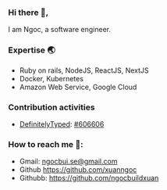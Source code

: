 ### Hi there 👋,
I am Ngoc, a software engineer.

### Expertise 🌏
- Ruby on rails, NodeJS, ReactJS, NextJS
- Docker, Kubernetes
- Amazon Web Service, Google Cloud

### Contribution activities
  - [DefinitelyTyped](https://github.com/DefinitelyTyped/DefinitelyTyped): [#606606](https://github.com/DefinitelyTyped/DefinitelyTyped/pull/60668)

### How to reach me 📩: 
- Gmail: ngocbui.se@gmail.com
- Github https://github.com/xuanngoc
- Githubb: https://github.com/ngocbuildxuan
